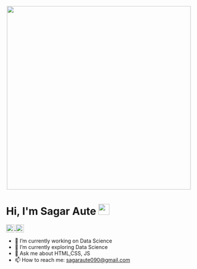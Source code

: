 <div id="header" align="center">
  <img src="https://ampron.eu/wp-content/uploads/2019/01/code-developer.gif" width="500"/>
</div>
<h1>Hi, I'm Sagar Aute <img src="https://raw.githubusercontent.com/MartinHeinz/MartinHeinz/master/wave.gif" width="30px"></h1>

<a href="https://twitter.com/Sagar_Aute_">
  <img align="center" alt="Sagar Aute | Twitter" width="22px" src="https://raw.githubusercontent.com/peterthehan/peterthehan/master/assets/twitter.svg" />
</a>
<a href="https://www.linkedin.com/in/sagar-aute">
  <img align="center" alt="Sagar's LinkedIN" width="22px" src="https://raw.githubusercontent.com/peterthehan/peterthehan/master/assets/linkedin.svg" />
</a><br>

- 🔭 I’m currently working on Data Science
- 🌱 I’m currently exploring Data Science
- 💬 Ask me about HTML,CSS, JS
- 📫 How to reach me: sagaraute090@gmail.com
